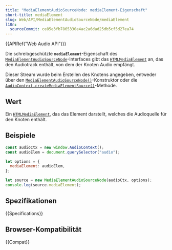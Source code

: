 ```yaml
---
title: "MediaElementAudioSourceNode: mediaElement-Eigenschaft"
short-title: mediaElement
slug: Web/API/MediaElementAudioSourceNode/mediaElement
l10n:
  sourceCommit: ce85e3fb7865330e4ac2a6dad25db5cf5d27ea74
---
```


{{APIRef("Web Audio API")}}

Die schreibgeschützte **`mediaElement`**-Eigenschaft des [`MediaElementAudioSourceNode`](/de/docs/Web/API/MediaElementAudioSourceNode)-Interfaces gibt das [`HTMLMediaElement`](/de/docs/Web/API/HTMLMediaElement) an, das den Audiotrack enthält, von dem der Knoten Audio empfängt.

Dieser Stream wurde beim Erstellen des Knotens angegeben, entweder über den [`MediaElementAudioSourceNode()`](/de/docs/Web/API/MediaElementAudioSourceNode/MediaElementAudioSourceNode)-Konstruktor oder die [`AudioContext.createMediaElementSource()`](/de/docs/Web/API/AudioContext/createMediaElementSource)-Methode.

## Wert

Ein [`HTMLMediaElement`](/de/docs/Web/API/HTMLMediaElement), das das Element darstellt, welches die Audioquelle für den Knoten enthält.

## Beispiele

```js
const audioCtx = new window.AudioContext();
const audioElem = document.querySelector("audio");

let options = {
  mediaElement: audioElem,
};

let source = new MediaElementAudioSourceNode(audioCtx, options);
console.log(source.mediaElement);
```

## Spezifikationen

{{Specifications}}

## Browser-Kompatibilität

{{Compat}}
